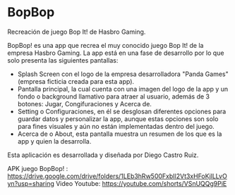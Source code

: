 # BopBop
Recreación de juego Bop It! de Hasbro Gaming.

BopBop! es una app que recrea el muy conocido juego Bop It! de la empresa Hasbro Gaming. La app está en una fase de desarrollo por lo que solo presenta las siguientes pantallas:
- Splash Screen con el logo de la empresa desarrolladora "Panda Games" (empresa ficticia creada para esta app).
- Pantalla principal, la cual cuenta con una imagen del logo de la app y un fondo o background llamativo para atraer al usuario, además de 3 botones: Jugar, Congifuraciones y Acerca de.
- Setting o Configuraciones, en él se desglosan diferentes opciones para guardar datos y personalizar la app, aunque estas opciones son solo para fines visuales y aún no están implementadas dentro del juego.
- Acerca de o About, esta pantalla muestra un resumen de los que es la app y quien la desarrolla.

Esta aplicación es desarrollada y diseñada por Diego Castro Ruiz.

APK juego BopBop! : https://drive.google.com/drive/folders/1LEb3hRw500FxbIl2Vt3xHFoKjlLLvOyn?usp=sharing
Video Youtube: https://youtube.com/shorts/VSnUQQg9PiE 
